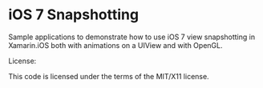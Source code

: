 iOS 7 Snapshotting
==================

Sample applications to demonstrate how to use iOS 7 view snapshotting in Xamarin.iOS both with animations on a UIView and with OpenGL.

License:

This code is licensed under the terms of the MIT/X11 license.